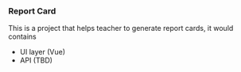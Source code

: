 ### Report Card

This is a project that helps teacher to generate report cards, it would contains

- UI layer (Vue)
- API (TBD)